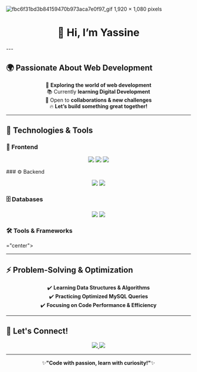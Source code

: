 

![fbc6f31bd3b84159470b973aca7e0f97_gif 1,920 × 1,080 pixels](https://github.com/user-attachments/assets/84aa4e50-f06a-4bc7-981d-279b4d6a731f)


<h1 align="center">👋 Hi, I’m <b>Yassine</b></h1>
---

  ## 🌍 Passionate About Web Development
<p align="center">
  🎯 <b>Exploring the world of web development</b><br>
  📚 Currently <b>learning Digital Development</b><br>
  🤝 Open to <b>collaborations & new challenges</b><br>
  🔥 <b>Let’s build something great together!</b>
</p>

---

## 🔧 Technologies & Tools

### 🎨 Frontend
<p align="center">
  <img src="https://img.shields.io/badge/HTML5-%23E34F26.svg?style=for-the-badge&logo=html5&logoColor=white" />
  <img src="https://img.shields.io/badge/CSS3-%231572B6.svg?style=for-the-badge&logo=css3&logoColor=white" />
  <img src="https://img.shields.io/badge/JavaScript-%23F7DF1E.svg?style=for-the-badge&logo=javascript&logoColor=black" />
</p>
### ⚙️ Backend
<p align="center">
  <img src="https://img.shields.io/badge/PHP-%23777BB4.svg?style=for-the-badge&logo=php&logoColor=white" />
  <img src="https://img.shields.io/badge/Python-%233776AB.svg?style=for-the-badge&logo=python&logoColor=white" />
</p>

### 🗄️ Databases
<p align="center">
  <img src="https://img.shields.io/badge/MySQL-%234479A1.svg?style=for-the-badge&logo=mysql&logoColor=white" />
  <img src="https://img.shields.io/badge/SQLite-%23003B57.svg?style=for-the-badge&logo=sqlite&logoColor=white" />
</p>

### 🛠️ Tools & Frameworks
<p align![212257472-08e52665-c503-4bd9-aa20-f5a4dae769b5](https://github.com/user-attachments/assets/fff818e4-f1f4-4b3a-a0e6-8facf20659dd)![212257468-1e9a91f1-b626-4baa-b15d-5c385dfa7ed2](https://github.com/user-attachments/![212281756-450d3ffa-9335-4b98-a965-db8a18fee927](https://github.com/user-attachments/assets/ab0977e9-8331-4735-965f-72a959026db9)
assets/8163cc98-5eab-450e-aff4-89f4330354fe)
![212280805-9bcb336b-8c55-46a8-abf8-ff286ab55472](https://github.com/user-attachments/assets/2288f3fb-34f1-4e1f-b031-a662a1e05bb3)![212281775-b468df30-4edc-4bf8-a4ee-f52e1aaddc86](https://github.com/user-attachments/assets/1d3535eb-565d-4026-99e6-b43b8b897ec2)![238200428-67f477ed-6624-42da-99f0-1a7b1a16eecb](https://github.com/user-attachments/assets/52a0e06b-5c65-4![238200426-29fd6286-4e7b-4d6c-818f-c4765d5e39a9](https://github.com/user-attachments/assets/0a6af961-00dd-40b9-999c-38635223cc67)
11f-886b-fcfef9856577)![238200437-de038172-e903-4951-926c-755878deb0b4](https://gith![238200431-3c16d4f2-b757-4c70-8f42-43d5dddd2c36](https://github.com/user-attachments/assets/bec503bc-f4b7-420b-9c39-ccf93247ac6d)
ub.com/user-attachments/assets/b90be596-2c58-472e-986c-b69d3cd93bf8)




="center">
  
</p>

---

## ⚡ Problem-Solving & Optimization
<p align="center">
  ✔️ <b>Learning Data Structures & Algorithms</b><br>
  ✔️ <b>Practicing Optimized MySQL Queries</b><br>
  ✔️ <b>Focusing on Code Performance & Efficiency</b>
</p>

---

## 🎯 Let's Connect!
<p align="center">
  <a href="https://www.linkedin.com/in/yasine-et-tahery-159790324/?lipi=urn%3Ali%3Apage%3Ad_flagship3_feed%3BvDLel9BsRJGE5ZiouUtneQ%3D%3D" target="_blank">
    <img src="https://img.shields.io/badge/LinkedIn-%230077B5.svg?style=for-the-badge&logo=linkedin&logoColor=white" />
  </a>  
  <a href="https://github.com/Yassine" target="_blank">
    <img src="https://img.shields.io/badge/GitHub-%23181717.svg?style=for-the-badge&logo=github&logoColor=white" />
  </a>  
</p>

---

<p align="center">
  ✨<b>"Code with passion, learn with curiosity!"</b>✨
</p>













